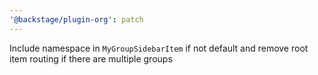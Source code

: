 ```yaml
---
'@backstage/plugin-org': patch
---
```


Include namespace in `MyGroupSidebarItem` if not default and remove root item routing if there are multiple groups
